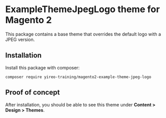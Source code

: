 # ExampleThemeJpegLogo theme for Magento 2
This package contains a base theme that overrides the default logo with a JPEG version.

## Installation
Install this package with composer:

    composer require yireo-training/magento2-example-theme-jpeg-logo

## Proof of concept
After installation, you should be able to see this theme under **Content > Design > Themes**. 
